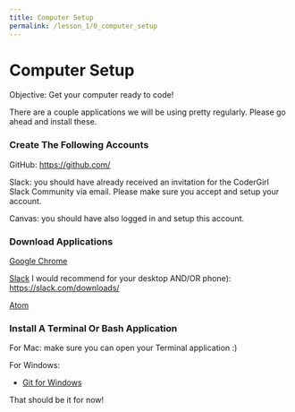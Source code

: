 ```yaml
---
title: Computer Setup
permalink: /lesson_1/0_computer_setup
---
```


# Computer Setup

Objective: Get your computer ready to code!

There are a couple applications we will be using pretty regularly. Please go ahead and install these.


### Create The Following Accounts

GitHub: https://github.com/


Slack: you should have already received an invitation for the CoderGirl Slack Community via email. Please make sure you accept and setup your account.


Canvas: you should have also logged in and setup this account.



### Download Applications

[Google Chrome](https://www.google.com/chrome/browser/desktop/)


[Slack](https://slack.com/downloads/)
I would recommend for your desktop AND/OR phone): https://slack.com/downloads/


[Atom](https://atom.io/)


### Install A Terminal Or Bash Application

For Mac:
    make sure you can open your Terminal application :)

For Windows:

* [Git for Windows](http://gitforwindows.org/)



That should be it for now!
